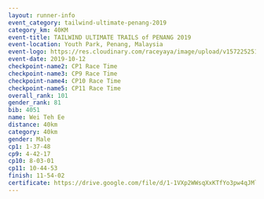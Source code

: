 ```yaml
---
layout: runner-info 
event_category: tailwind-ultimate-penang-2019 
category_km: 40KM 
event-title: TAILWIND ULTIMATE TRAILS of PENANG 2019 
event-location: Youth Park, Penang, Malaysia 
event-logo: https://res.cloudinary.com/raceyaya/image/upload/v1572252513/logo/utop-2019_h9tzys.jpg 
event-date: 2019-10-12 
checkpoint-name2: CP1 Race Time 
checkpoint-name3: CP9 Race Time 
checkpoint-name4: CP10 Race Time 
checkpoint-name5: CP11 Race Time 
overall_rank: 101
gender_rank: 81
bib: 4051
name: Wei Teh Ee
distance: 40km
category: 40km
gender: Male
cp1: 1-37-48
cp9: 4-42-17
cp10: 8-03-01
cp11: 10-44-53
finish: 11-54-02
certificate: https://drive.google.com/file/d/1-1VXp2WWsqXxKTfYo3pw4qJMl-2ggWxW/view?usp=sharing
---
```

